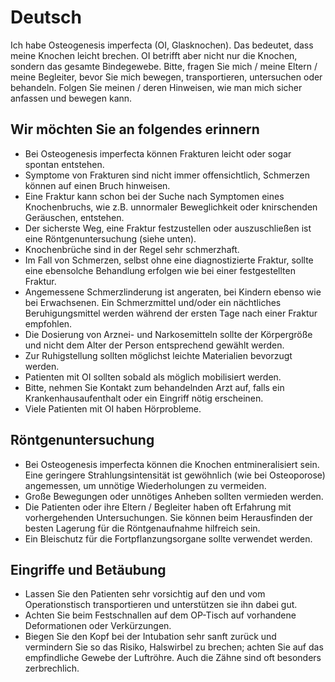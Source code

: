 # Deutsch

Ich habe Osteogenesis imperfecta (OI, Glasknochen). Das bedeutet, dass meine Knochen leicht brechen. OI betrifft aber nicht nur die Knochen, sondern das gesamte Bindegewebe.
Bitte, fragen Sie mich / meine Eltern / meine Begleiter, bevor Sie mich bewegen, transportieren, untersuchen oder behandeln. Folgen Sie meinen / deren Hinweisen, wie man mich sicher anfassen und bewegen kann.

## Wir möchten Sie an folgendes erinnern
- Bei Osteogenesis imperfecta können Frakturen leicht oder sogar spontan entstehen.
- Symptome von Frakturen sind nicht immer offensichtlich, Schmerzen können auf einen Bruch hinweisen.
- Eine Fraktur kann schon bei der Suche nach Symptomen eines Knochenbruchs, wie z.B. unnormaler Beweglichkeit oder knirschenden Geräuschen, entstehen.
- Der sicherste Weg, eine Fraktur festzustellen oder auszuschließen ist eine Röntgenuntersuchung (siehe unten).
- Knochenbrüche sind in der Regel sehr schmerzhaft.
- Im Fall von Schmerzen, selbst ohne eine diagnostizierte Fraktur, sollte eine ebensolche Behandlung erfolgen wie bei einer festgestellten Fraktur.
- Angemessene Schmerzlinderung ist angeraten, bei Kindern ebenso wie bei Erwachsenen. Ein Schmerzmittel und/oder ein nächtliches Beruhigungsmittel werden während der ersten Tage nach einer Fraktur empfohlen.
- Die Dosierung von Arznei- und Narkosemitteln sollte der Körpergröße und nicht dem Alter der Person entsprechend gewählt werden.
- Zur Ruhigstellung sollten möglichst leichte Materialien bevorzugt werden.
- Patienten mit OI sollten sobald als möglich mobilisiert werden.
- Bitte, nehmen Sie Kontakt zum behandelnden Arzt auf, falls ein Krankenhausaufenthalt oder ein Eingriff nötig erscheinen.
- Viele Patienten mit OI haben Hörprobleme.

## Röntgenuntersuchung
- Bei Osteogenesis imperfecta können die Knochen entmineralisiert sein. Eine geringere Strahlungsintensität ist gewöhnlich (wie bei Osteoporose) angemessen, um unnötige Wiederholungen zu vermeiden.
- Große Bewegungen oder unnötiges Anheben sollten vermieden werden.
- Die Patienten oder ihre Eltern / Begleiter haben oft Erfahrung mit vorhergehenden Untersuchungen. Sie können beim Herausfinden der besten Lagerung für die Röntgenaufnahme hilfreich sein.
- Ein Bleischutz für die Fortpflanzungsorgane sollte verwendet werden.

## Eingriffe und Betäubung
- Lassen Sie den Patienten sehr vorsichtig auf den und vom Operationstisch transportieren und unterstützen sie ihn dabei gut.
- Achten Sie beim Festschnallen auf dem OP-Tisch auf vorhandene Deformationen oder Verkürzungen.
- Biegen Sie den Kopf bei der Intubation sehr sanft zurück und vermindern Sie so das Risiko, Halswirbel zu brechen; achten Sie auf das empfindliche Gewebe der Luftröhre. Auch die Zähne sind oft besonders zerbrechlich.
